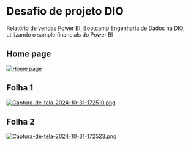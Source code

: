 # Desafio de projeto DIO 
Relatório de vendas Power BI, Bootcamp Engenharia de Dados na DIO, utilizando o sample financials do Power BI

## Home page
[![Home page](https://i.postimg.cc/hP4qXG5m/Captura-de-tela-2024-10-31-172448.png)](https://postimg.cc/BtzzyJsZ)

## Folha 1
[![Captura-de-tela-2024-10-31-172510.png](https://i.postimg.cc/xTsVMSw4/Captura-de-tela-2024-10-31-172510.png)](https://postimg.cc/PP87n0rW)

## Folha 2
[![Captura-de-tela-2024-10-31-172523.png](https://i.postimg.cc/T3pMc4GY/Captura-de-tela-2024-10-31-172523.png)](https://postimg.cc/dhPxsnLz)
